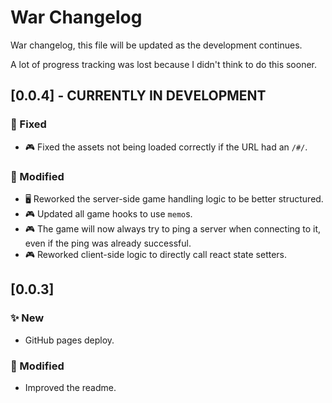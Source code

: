 # War Changelog

War changelog, this file will be updated as the development continues.

A lot of progress tracking was lost because I didn't think to do this sooner.

## [0.0.4] - CURRENTLY IN DEVELOPMENT

### 🔨 Fixed

- 🎮 Fixed the assets not being loaded correctly if the URL had an `/#/`.

### 🔧 Modified

- 🖥 Reworked the server-side game handling logic to be better structured.
- 🎮 Updated all game hooks to use `memo`s.
- 🎮 The game will now always try to ping a server when connecting to it, even if the ping was already successful.
- 🎮 Reworked client-side logic to directly call react state setters.

## [0.0.3]

### ✨ New

- GitHub pages deploy.

### 🔧 Modified

- Improved the readme.
